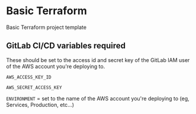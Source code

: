 # Basic Terraform

Basic Terraform project template

## GitLab CI/CD variables required

These should be set to the access id and secret key of the GitLab IAM user of the AWS account you're deploying to.


`AWS_ACCESS_KEY_ID`

`AWS_SECRET_ACCESS_KEY`


`ENVIRONMENT` = set to the name of the AWS account you're deploying to (eg, Services, Production, etc...)
